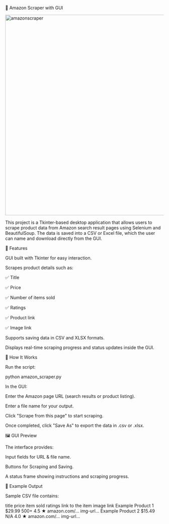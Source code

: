 🛒 Amazon Scraper with GUI


<img width="606" height="638" alt="amazonscraper" src="https://github.com/user-attachments/assets/1c60f402-6617-4e37-896a-87a58a2af44b" />

This project is a Tkinter-based desktop application that allows users to scrape product data from Amazon search result pages using Selenium and BeautifulSoup. The data is saved into a CSV or Excel file, which the user can name and download directly from the GUI.

🚀 Features

GUI built with Tkinter for easy interaction.

Scrapes product details such as:

✅ Title

✅ Price

✅ Number of items sold

✅ Ratings

✅ Product link

✅ Image link

Supports saving data in CSV and XLSX formats.

Displays real-time scraping progress and status updates inside the GUI.


📂 How It Works

Run the script:

python amazon_scraper.py


In the GUI:

Enter the Amazon page URL (search results or product listing).

Enter a file name for your output.

Click "Scrape from this page" to start scraping.

Once completed, click "Save As" to export the data in .csv or .xlsx.

🖼️ GUI Preview

The interface provides:

Input fields for URL & file name.

Buttons for Scraping and Saving.

A status frame showing instructions and scraping progress.

📑 Example Output

Sample CSV file contains:

title	price	item sold	ratings	link to the item	image link
Example Product 1	$29.99	500+	4.5 ★	amazon.com/...	img-url...
Example Product 2	$15.49	N/A	4.0 ★	amazon.com/...	img-url...
